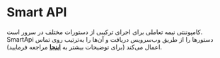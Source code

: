 

# Smart API


کامپوننتی نیمه تعاملی برای اجرای ترکیبی از دستورات مختلف در سرور است. SmartApi دستورها را از طریق وب‌سرویس دریافت و آن‌ها را به‌ترتیب روی تماس اعمال می‌‌کند (برای توضیحات بیشتر به **[اینجا](/docs/api/callcenter_api/SimoTelWebHook/ComponentsApi/smart_api)** مراجعه فرمایید).
